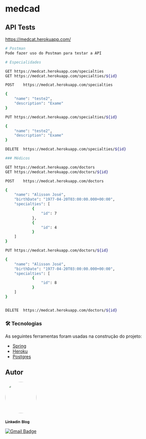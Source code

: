 # medcad

## API Tests

https://medcat.herokuapp.com/

```bash
# Postman
Pode fazer uso do Postman para testar a API
```

```bash
# Especialidades

GET	https://medcat.herokuapp.com/specialties
GET	https://medcat.herokuapp.com/specialties/${id}

POST	https://medcat.herokuapp.com/specialties

{
    "name": "teste2",
    "description": "Exame"
}

PUT	https://medcat.herokuapp.com/specialties/${id}

{
    "name": "teste2",
    "description": "Exame"
}

DELETE	https://medcat.herokuapp.com/specialties/${id}

```

```bash
### Médicos

GET	https://medcat.herokuapp.com/doctors
GET	https://medcat.herokuapp.com/doctors/${id}

POST	https://medcat.herokuapp.com/doctors

{
    "name": "Alisson José",
    "birthDate": "1977-04-20T03:00:00.000+00:00",
    "specialties": [
            {
                "id": 7
            },
            {
                "id": 4
            }                           
    ]
}

PUT	https://medcat.herokuapp.com/doctors/${id}

{
    "name": "Alisson José",
    "birthDate": "1977-04-20T03:00:00.000+00:00",
    "specialties": [
            {
                "id": 8
            }                           
    ]
}


DELETE	https://medcat.herokuapp.com/doctors/${id}
```

### 🛠 Tecnologias

As seguintes ferramentas foram usadas na construção do projeto:

- [Spring](https://spring.io/)
- [Heroku](https://https://heroku.com/)
- [Postgres](https://www.postgresql.org/)


## Autor

<a href="https://linkedin.com/in/youssf/">
 <img style="border-radius: 50%;" src="https://avatars.githubusercontent.com/u/36612443?s=60&v=4" width="100px;" alt=""/>
 <br />  
 </a> 
 
 <a href="https://linkedin.com/in/youssf/" title="Linkedin"><sub><b>Linkedin</b></sub></a> 
 <a href="https://alissonnews.blogspot.com/" title="AlissonNews"><sub><b>Blog</b></sub></a>

[![Gmail Badge](https://img.shields.io/badge/-youssfbr@gmail.com-c14438?style=flat-square&logo=Gmail&logoColor=white&link=mailto:youssfbr@gmail.com)](mailto:youssfbr@gmail.com)
